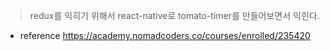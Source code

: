 
> redux를 익히기 위해서 react-native로 tomato-timer를 만들어보면서 익힌다.

* reference 
https://academy.nomadcoders.co/courses/enrolled/235420
